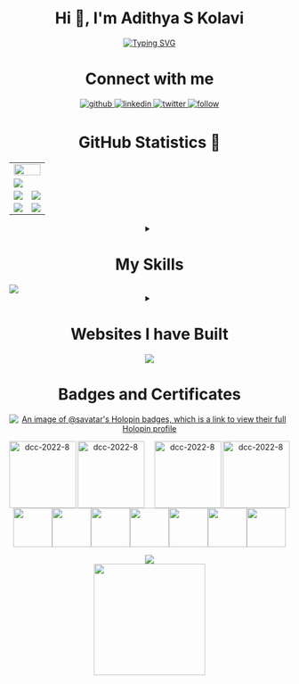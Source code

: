 <h1 align="center">Hi 👋, I'm Adithya S Kolavi</h1>

<div align="center">

[![Typing SVG](https://readme-typing-svg.demolab.com?font=Fira+Code&weight=900&size=26&duration=3000&pause=500&color=FDFEFE&background=2A2E3425&center=true&vCenter=true&&lines=Founder;AI+Developer;LLMops;Full+Stack+Web+Dev;UAV+and+Drones;Robotics+and+IoT;Open-Source+Contributor;Freelancer;UI+UX+and+Graphic+Designer;Cloud+Developer)](https://git.io/typing-svg)

</div>

<!-- <a href="https://leetcode.com/adithya_s_k/"><img align="right" width="50%" src= 'https://user-images.githubusercontent.com/27956426/210167848-d2c9080a-9439-4254-82e1-98f163027204.png'/></a>

- 🌐 Web development, machine learning, cloud computing, IoT, robotics, and drones—my passions in the tech realm.
- 🌟 Always eager to learn, explore, and tackle real-world problems using innovative solutions.
- 🎯 Consistent growth as a programmer through continuous learning and practice.
- 🚀 AI development, LLM ops, devops, and LLM finetuning and deployment are my latest obsessions.
- 💡 Practical learner who loves hands-on experimentation and embraces new challenges.
- 🤝 Multitasker skilled at handling multiple responsibilities simultaneously.
- 🌍 Firm believer in technology's power to make a positive impact.
- 💼 Looking to collaborate on exciting projects and create something remarkable together!

In a nutshell, I'm an adventurous tech enthusiast with a focus on web development, machine learning, and the exciting world of AI. Let's connect and dive into the possibilities! -->

<!-- ------------------------------------------------------------------------------------ -->
<!-- Connect with me div -->
<div>
  <h1 align="center">Connect with me</h1>

  <div align="center">
  <!-- Github link -->
    <a href="https://github.com/adithya-s-k" target="_blank">
      <img src=https://img.shields.io/badge/github-%232E3440.svg?&style=for-the-badge&logo=github&logoColor=white alt=github style="margin-bottom: 5px;" />
    </a>
    <!-- Linkedin Link -->
    <a href="https://www.linkedin.com/in/adithya-s-kolavi-127a561a8/" target="_blank">
      <img src=https://img.shields.io/badge/linkedin-%232E3440.svg?&style=for-the-badge&logo=linkedin&logoColor=white alt=linkedin style="margin-bottom: 5px;" />
    </a>
    <!-- Twitter link -->
    <a href="https://twitter.com/adithya_s_k" target="_blank">
      <img src=https://img.shields.io/badge/twitter-%232E3440.svg?&style=for-the-badge&logo=twitter&logoColor=white alt=twitter style="margin-bottom: 5px;" />
    </a>
    <a href="">
      <img src=https://img.shields.io/badge/follow-%232E87FB.svg?&style=for-the-badge&logo=&logoColor=white alt=follow style="margin-bottom: 5px;" />
    </a>
  </div>
</div>

<h1 align="center">GitHub Statistics 📃</h1>
<table>
  <tr>
    <td colspan = "2"><a href="https://adithyask.com"><img width=100% src="https://github-profile-trophy.vercel.app/?username=adithya-s-k&hide_border=true&count_private=true&column=-1&theme=nord&no-frame=true"></a></td>
  </tr>
	<tr>
		<td colspan = "2"><a href = "https://adithyask.com"><img src="https://github-readme-activity-graph.vercel.app/graph?username=adithya-s-k&bg_color=2e3440&hide_border=true&point=false&line=88c0d0&radius=8&area=true&area_color=88c0d0&title_color=ffffff&color=ffffff"></a></td>
	</tr>
	<tr>
		<td><a href="https://adithyask.com"><img src="https://github-readme-streak-stats.herokuapp.com/?user=adithya-s-k&theme=nord"></a></td>
		<td><a href="https://adithyask.com"><img src="http://github-profile-summary-cards.vercel.app/api/cards/profile-details?username=adithya-s-k&theme=nord_dark"></a></td>
	</tr>
	<tr>
		<td><a href="https://adithyask.com"><img src="https://wakatime.com/share/@savatar/e7f4c18b-c280-4392-879c-b70f9fdd98e8.svg"></a>			</td>
		<td><a href="https://adithyask.com"><img src="https://wakatime.com/share/@savatar/f8a8bf1d-a5f6-45f5-94e9-a7fd08ad7783.svg"></a>			</td>
	</tr>
	</table>
<!-- ------------------------------------------------------------------------------------ -->

<!-- ------------------------------------------------------------------------------------ -->
<!-- My Skill Div -->
<div align="center">

  <details>
<summary><h1 align="center">My Skills</h1></summary>
<!-- Main Table Column one -->
<table><tr><td valign="top" width="50%">

<h1 align="center">Proficient</h1>

<h3 align="center">Web Development</h3>

<div align="center">
<table>

<tr height="60">
<td>
<a href="https://en.wikipedia.org/wiki/HTML5" target="_blank"><img style="margin: 10px" src="https://skillicons.dev/icons?i=html&theme=dark" alt="HTML5" height="40" />
</a>  
</td>
<td>
<a href="https://www.w3schools.com/css/" target="_blank"><img style="margin: 10px" src="https://skillicons.dev/icons?i=css&theme=dark" alt="CSS3" height="40" />
</a>  
</td>
<td>
<a href="https://www.javascript.com/" target="_blank"><img style="margin: 10px" src="https://skillicons.dev/icons?i=js&theme=dark" alt="JavaScript" height="40" />
</a>  
</td>
<td>
<a href="https://www.typescriptlang.org/" target="_blank"><img style="margin: 10px" src="https://skillicons.dev/icons?i=ts&theme=dark" alt="TypeScript" height="40" />
</a>  
</td>
<td>
<a href="https://getbootstrap.com/docs/3.4/javascript/" target="_blank"><img style="margin: 10px" src="https://skillicons.dev/icons?i=bootstrap&theme=dark" alt="Bootstrap" height="40" />
</a>
</td>
</tr>

<tr>
<td>
<a href="https://www.tailwindcss.com/" target="_blank"><img style="margin: 10px" src="https://skillicons.dev/icons?i=tailwind&theme=dark" alt="Tailwind CSS" height="40" />
</a>  
</td>
<td>
<a href="https://mui.com/" target="_blank"><img style="margin: 10px" src="https://skillicons.dev/icons?i=materialui&theme=dark" alt="Material UI" height="40" />
</a>  
</td>
<td>
<a href="https://chakra-ui.com/" target="_blank"><img style="margin: 10px" src="https://profilinator.rishav.dev/skills-assets/chakraui.png" alt="Chakra UI" height="40" />
</a> 
</td>
<td>
<a href="https://reactjs.org/" target="_blank"><img style="margin: 10px" src="https://skillicons.dev/icons?i=react&theme=dark" alt="React" height="40" />
</a>  
</td>
<td>
<a href="https://nextjs.org/" target="_blank"><img style="margin: 10px" src="https://skillicons.dev/icons?i=nextjs&theme=dark" alt="NextJS" height="40" />
</a>  
</td>
</tr>

<tr>
<td>
<a href="https://www.mongodb.com/" target="_blank"><img style="margin: 10px" src="https://skillicons.dev/icons?i=mongodb&theme=dark" alt="MongoDB" height="40" />
</a>  
</td>
<td>
<a href="https://www.postgresql.org/" target="_blank"><img style="margin: 10px" src="https://skillicons.dev/icons?i=postgres&theme=dark" alt="PostgreSQL" height="40" />
</a>
</td>
<td>
<a href="https://nodejs.org/" target="_blank"><img style="margin: 10px" src="https://skillicons.dev/icons?i=nodejs&theme=dark" alt="Node.js" height="40" />
</a>  
</td>
<td>
<a href="https://expressjs.com/" target="_blank"><img style="margin: 10px" src="https://skillicons.dev/icons?i=express&theme=dark" alt="Express.js" height="40" />
</a>  
</td>
<td>
<a href="https://graphql.org/" target="_blank"><img style="margin: 10px" src="https://skillicons.dev/icons?i=graphql&theme=dark" alt="GraphQL" height="40" />
</a>  
</td>
</tr>

<tr>
<td>
<a href="https://wordpress.com/" target="_blank"><img style="margin: 10px" src="https://skillicons.dev/icons?i=wordpress&theme=dark" alt="WordPress" height="40" />
</a>  
</td>
<td>
<a href="https://jquery.com/" target="_blank"><img style="margin: 10px" src="https://skillicons.dev/icons?i=jquery&theme=dark" alt="jQuery" height="40" />
</a>  
</td>
<td>
<a href="https://firebase.google.com/" target="_blank"><img style="margin: 10px" src="https://skillicons.dev/icons?i=firebase&theme=dark" alt="Firebase" height="40" />
</a>
</td>
<td>
<a href="https://flask.palletsprojects.com/" target="_blank"><img style="margin: 10px" src="https://skillicons.dev/icons?i=flask&theme=dark" alt="Flask" height="40" />
</a>  
</td>
<td>
<a href="https://redux.js.org/" target="_blank"><img style="margin: 10px" src="https://skillicons.dev/icons?i=redux&theme=dark" alt="Redux" height="40" />
</a>
</td>

</tr>
</table> 
</div>

<h3 align="center">IoT</h3>

<div align="center">
<table>
  <tr>
    <td>
    <a href="https://www.arduino.cc/" target="_blank"><img style="margin: 10px" src="https://skillicons.dev/icons?i=arduino&theme=dark" alt="Arduino" height="40" /></a>
  </td>
  <td>
    <a href="https://firebase.google.com/" target="_blank"><img style="margin: 10px" src="https://skillicons.dev/icons?i=firebase&theme=dark" alt="Firebase" height="40" /></a>
  </td>
  <td>
    <a href="https://opencv.org/" target="_blank"><img style="margin: 10px" src="https://profilinator.rishav.dev/skills-assets/opencv-icon.svg" alt="OpenCV" height="40" /></a>
  </td>
  </tr>
</table>
</div>

<h3 align="center">Machine Learning</h3>

<div align="center">
<table>
  <tr>
    <td>
<a href="https://www.python.org/" target="_blank"><img style="margin: 10px" src="https://skillicons.dev/icons?i=py&theme=dark" alt="Python" height="40" /></a>  
</td>
<td>
<a href="https://keras.io/" target="_blank"><img style="margin: 10px" src="https://profilinator.rishav.dev/skills-assets/keras.png" alt="Keras" height="40" /></a>  
</td>
</tr>
</table>  
</div>

<h3 align="center">Dev Tools and Software</h3>

<div align="center">  
  <table>
    <tr>
      <td>
        <a href="https://github.com/" target="_blank"><img style="margin: 10px" src="https://skillicons.dev/icons?i=github&theme=dark" alt="Git" height="40" /></a>  
      </td>
      <td>
        <a href="https://about.gitlab.com/" target="_blank"><img style="margin: 10px" src="https://skillicons.dev/icons?i=gitlab&theme=dark" alt="GitLab" height="40" /></a>  
      </td>
      <td>
        <a href="https://www.docker.com/" target="_blank"><img style="margin: 10px" src="https://skillicons.dev/icons?i=docker&theme=dark" alt="Docker" height="40" /></a>  
      </td>
      <td>
        <a href="https://www.nginx.com/" target="_blank"><img style="margin: 10px" src="https://skillicons.dev/icons?i=nginx&theme=dark" alt="Nginx" height="40" /></a>  
      </td>
      <td>
      <a href="https://www.linux.org/" target="_blank"><img style="margin: 10px" src="https://skillicons.dev/icons?i=linux&theme=dark" alt="Linux" height="40" /></a>  
    </td>
    </tr>
    <tr>
    <td>
      <a href="https://www.blender.org/" target="_blank"><img style="margin: 10px" src="https://skillicons.dev/icons?i=blender&theme=dark" alt="Blender" height="40" /></a>  
    </td>
    <td>
      <a href="https://www.adobe.com/in/products/illustrator.html" target="_blank"><img style="margin: 10px" src="https://profilinator.rishav.dev/skills-assets/adobe_illustrator-icon.svg" alt="Illustrator" height="40" /></a>  
    </td>
    <td>
      <a href="https://www.figma.com/" target="_blank"><img style="margin: 10px" src="https://profilinator.rishav.dev/skills-assets/figma-icon.svg" alt="Figma" height="40" /></a>  
    </td>
      <td>
      <a href="https://www.adobe.com/in/products/xd.html" target="_blank"><img style="margin: 10px" src="https://profilinator.rishav.dev/skills-assets/adobexd.png" alt="Adobe XD" height="40" /></a>  
    </td>
    <td>
      <a href="https://www.adobe.com/products/photoshop-lightroom.html" target="_blank"><img style="margin: 10px" src="https://profilinator.rishav.dev/skills-assets/lightroom.png" alt="Lightroom" height="40" /></a>  
    </td>
    </tr>
    <tr>
    <td>
      <a href="https://wordpress.com/" target="_blank"><img style="margin: 10px" src="https://skillicons.dev/icons?i=wordpress&theme=dark" alt="WordPress" height="40" /></a>  
    </td>
    <td>
      <a href="https://www.adobe.com/in/products/dreamweaver.html" target="_blank"><img style="margin: 10px" src="https://profilinator.rishav.dev/skills-assets/adobedreamweaver.png" alt="Dreamweaver " height="40" /></a>  
    </td>
    </tr>

</table>
</div>

</td>
<!-- Main Table Column two -->
<td valign="top" width="50%">

<!-- Main Table Column Two -->

<h1 align="center">Learning & Exploring</h1>

<h3 align="center">Web Development</h3>

<div align="center">  
  <table>
    <tr>
      <td>
        <a href="https://angular.io/" target="_blank"><img style="margin: 10px" src="https://skillicons.dev/icons?i=angular&theme=dark" alt="Angular" height="40" /></a>  
      </td>
      <td>
        <a href="https://vuejs.org/" target="_blank"><img style="margin: 10px" src="https://skillicons.dev/icons?i=vue&theme=dark" alt="Vue.js" height="40" /></a>  
      </td>
      <td>
        <a href="https://www.djangoproject.com/" target="_blank"><img style="margin: 10px" src="https://skillicons.dev/icons?i=django&theme=dark" alt="Django" height="40" /></a>  
      </td>
      <td>
        <a href="https://rubyonrails.org/" target="_blank"><img style="margin: 10px" src="https://skillicons.dev/icons?i=rails&theme=dark" alt="Ruby on Rails" height="40" /></a>  
      </td>
      <td>
        <a href="https://www.electronjs.org/" target="_blank"><img style="margin: 10px" src="https://skillicons.dev/icons?i=electron&theme=dark" alt="Electron" height="40" /></a>  
      </td>
</tr>
<tr>
      <td>
        <a href="https://dotnet.microsoft.com/download/dotnet-framework" target="_blank"><img style="margin: 10px" src="https://skillicons.dev/icons?i=dotnet&theme=dark" alt=".NET" height="40" /></a>  
      </td>
      <td>
        <a href="https://redis.io/" target="_blank"><img style="margin: 10px" src="https://skillicons.dev/icons?i=redis&theme=dark" alt="Redis" height="40" /></a>  
      </td>
      <td>
        <a href="https://webpack.js.org/" target="_blank"><img style="margin: 10px" src="https://skillicons.dev/icons?i=webpack&theme=dark" alt="Webpack" height="40" /></a>  
      </td>
  <td>
      <a href="https://www.chartjs.org/" target="_blank"><img style="margin: 10px" src="https://profilinator.rishav.dev/skills-assets/logo-title.svg" alt="Chart.js" height="40" /></a>  
    </td>
    <td>
      <a href="https://www.invisionapp.com/" target="_blank"><img style="margin: 10px" src="https://profilinator.rishav.dev/skills-assets/invision.svg" alt="Invision" height="40" /></a>  
    </td>
</tr>
<tr>
    <td>
      <a href="https://www.gatsbyjs.com/" target="_blank"><img style="margin: 10px" src="https://skillicons.dev/icons?i=gatsby&theme=dark" alt="Gatsby" height="40" /></a>  
    </td>
    <td>
      <a href=" target="_blank"><img style="margin: 10px" src="https://skillicons.dev/icons?i=d3&theme=dark" alt="Dreamweaver " height="40" /></a>  
    </td>
  <td>
    <a href="https://woocommerce.com/" target="_blank"><img style="margin: 10px" src="https://profilinator.rishav.dev/skills-assets/woocommerce.png" alt="WooCommerce" height="40" /></a>  
  </td>
  <td>
    <a href="https://www.apachefriends.org/" target="_blank"><img style="margin: 10px" src="https://profilinator.rishav.dev/skills-assets/xampp.png" alt="XAMPP" height="40" /></a>  
  </td>
  <td>
    <a href="https://mariadb.org/" target="_blank"><img style="margin: 10px" src="https://profilinator.rishav.dev/skills-assets/mariadb.png" alt="Maria DB" height="40" /></a>  
  </td>
</tr>
<tr>
  <td>
    <a href="https://deno.land/" target="_blank"><img style="margin: 10px" src="https://skillicons.dev/icons?i=deno&theme=dark" alt="Deno" height="40" /></a>  
  </td>
  <td>
    <a href="https://dotnet.microsoft.com/download" target="_blank"><img style="margin: 10px" src="https://skillicons.dev/icons?i=astro&theme=dark" alt=".Net Core" height="40" /></a>  
  </td>
  <td>
    <a href="https://www.prisma.io/" target="_blank"><img style="margin: 10px" src="https://skillicons.dev/icons?i=prisma&theme=dark" alt="Prisma" height="40" /></a>  
  </td>
</tr>
</table>
</div>

<h3 align="center">IoT</h3>

<div align="center">  
  <table>
    <tr>
      <td>
      <a href="https://www.raspberrypi.org/" target="_blank"><img style="margin: 10px" src="https://skillicons.dev/icons?i=raspberrypi&theme=dark" alt="Raspberry Pi" height="40" /></a>  
    </td>
    <td>
<a href="https://azure.microsoft.com/en-in/" target="_blank"><img style="margin: 10px" src="https://skillicons.dev/icons?i=azure&theme=dark" alt="Azure" height="40" /></a>  
</td>
<td>
<a href="https://aws.amazon.com/" target="_blank"><img style="margin: 10px" src="https://skillicons.dev/icons?i=aws&theme=dark" alt="AWS" height="40" /></a>  
</td>
</tr>
</table>
</div>

<h3 align="center">Machine Learning</h3>

<div align="center">  
  <table>
    <tr>
      <td>
      <a href="https://www.tensorflow.org/" target="_blank"><img style="margin: 10px" src="https://skillicons.dev/icons?i=tensorflow&theme=dark" alt="TensorFlow" height="40" /></a>  
    </td>
    <td>
      <a href="https://pytorch.org/" target="_blank"><img style="margin: 10px" src="https://skillicons.dev/icons?i=pytorch&theme=dark" alt="pytorch" height="40" /></a>  
    </td>
    </tr>
</table>
</div>

<h3 align="center">Cloud Computing</h3>

<div align="center">  
  <table>
    <tr>
      <td>
        <a href="https://cloud.google.com/" target="_blank"><img style="margin: 10px" src="https://skillicons.dev/icons?i=gcp&theme=dark" alt="GCP" height="40" /></a>  
      </td>
      <td>
        <a href="https://www.terraform.io/" target="_blank"><img style="margin: 10px" src="https://profilinator.rishav.dev/skills-assets/terraformio-icon.svg" alt="Terraform" height="40" /></a>  
      </td>
      <td>
        <a href="https://www.linux.org/" target="_blank"><img style="margin: 10px" src="https://skillicons.dev/icons?i=linux&theme=dark" alt="Linux" height="40" /></a>  
      </td>
      <td>
        <a href="https://azure.microsoft.com/en-in/" target="_blank"><img style="margin: 10px" src="https://skillicons.dev/icons?i=azure&theme=dark" alt="Azure" height="40" /></a>  
      </td>
    </tr>
    <tr>
      <td>
        <a href="https://www.nginx.com/" target="_blank"><img style="margin: 10px" src="https://skillicons.dev/icons?i=nginx&theme=dark" alt="Nginx" height="40" /></a>  
      </td>
      <td>
        <a href="https://www.apachefriends.org/" target="_blank"><img style="margin: 10px" src="https://profilinator.rishav.dev/skills-assets/xampp.png" alt="XAMPP" height="40" /></a>  
      </td>
      <td>
        <a href="https://powerbi.microsoft.com/en-us/" target="_blank"><img style="margin: 10px" src="https://profilinator.rishav.dev/skills-assets/powerbi.png" alt="Power Bi" height="40" /></a>  
      </td>
      <td>
        <a href="https://kubernetes.io/" target="_blank"><img style="margin: 10px" src="https://skillicons.dev/icons?i=kubernetes&theme=dark" alt="Kubernetes" height="40" /></a>  
      </td>
    </tr>
</table>
</div>

</td></tr></table>
</details>

</div>
<!-- ------------------------------------------------------------------------------------ -->

<img src= 'https://capsule-render.vercel.app/api?type=rect&color=gradient&customColorList=2&height=2.5'/>

<!-- ------------------------------------------------------------------------------------ -->
<!-- My Project Div -->
<div align="center">
  <div>
    <details>
      <summary><h1 align="center">Websites I have Built</h1></summary>
      <div>
      <table align="center">
        <tr>
          <td><a href="https://www.shunyapes.com" target="_blank"><img src="https://user-images.githubusercontent.com/27956426/210171273-3ad4c6d8-8057-41a0-ad7c-0911da5274fd.png" alt="shunya website"></a></td>
          <td><a href="https://www.aikyapes.com" target="_blank"><img src="https://user-images.githubusercontent.com/27956426/210171332-9bbd78f5-0768-4b57-adab-364c0315c5ac.png" alt="aikya website"></a></td>
        </tr>
        <tr>
          <td><a href="http://samarpana.pes.edu" target="_blank"><img src="https://user-images.githubusercontent.com/27956426/210171346-313fac1b-72ab-4f20-afcd-15636ca0dcf8.png" alt="samarpana website"></a></td>
          <td><a href="https://pcsports.in" target="_blank"><img src="https://user-images.githubusercontent.com/27956426/210171358-d3cc3eed-1b04-47e8-a1a5-20e1f27a4efd.png" alt="pcsports website"></a></td>
        </tr>
        <tr>
          <td><a href="https://enable-theupcycling-company.vercel.app/" target="_blank"><img src="https://user-images.githubusercontent.com/27956426/210171367-111c6fd4-f1d9-4849-8131-cd33c6ecdd6e.png" alt="enable website"></a></td>
          <td><a href="https://coursurf-courses.vercel.app/" target="_blank"><img src="https://user-images.githubusercontent.com/27956426/210171549-2c9dea18-958c-48bc-9b34-2113aba9940c.png" alt="courserf website"></a></td>
        </tr>
        <tr>
          <td>
            <a href="https://arithemania.vercel.app/" target="_blank"><img src="https://user-images.githubusercontent.com/27956426/233911319-9a7b1dc4-43a3-42f2-9c6d-65bf75632f14.png" alt="arithemania hackathon website"></a>
          </td>
          <td>
            <a href="https://money-mate-five.vercel.app/" target="_blank"><img src="https://github.com/adithya-s-k/adithya-s-k/assets/27956426/748ee4e2-88e8-448c-927f-3ad90873eee4" alt="Money mate"></a>
          </td>
        </tr>
      </table>
    </div>
    </details>
  </div>

<!-- ------------------------------------------------------------------------------------ -->
<!-- Holopin Badge div -->
<img src= 'https://capsule-render.vercel.app/api?type=rect&color=gradient&customColorList=2&height=2.5'/>

<h1 align="center">Badges and Certificates</h1>

<div>

[![An image of @savatar's Holopin badges, which is a link to view their full Holopin profile](https://holopin.me/savatar)](https://holopin.io/@savatar)

  <!--   ![2022-10](https://user-images.githubusercontent.com/27956426/210183468-be8097b7-d585-46ba-933a-afbe01095ed9.gif)
![2022-09](https://user-images.githubusercontent.com/27956426/210183474-b812ebf7-3f44-4f1c-b894-d5a03f0689d6.gif) -->
<!-- <a href="https://leetcode.com/adithya_s_k/">
<div align="center">
 -->
<img align="left" width="120" alt="dcc-2022-8" src="https://user-images.githubusercontent.com/27956426/210183568-4aed1297-bb20-49c5-9a43-1be161e7807f.gif">
<img align="left" width="120" alt="dcc-2022-8" src="https://user-images.githubusercontent.com/27956426/210183474-b812ebf7-3f44-4f1c-b894-d5a03f0689d6.gif">
<img align="right" width="120" alt="dcc-2022-8" src="https://user-images.githubusercontent.com/27956426/210183468-be8097b7-d585-46ba-933a-afbe01095ed9.gif">
<img align="right" width="120" alt="dcc-2022-8" src="https://user-images.githubusercontent.com/27956426/210183493-1db760aa-49b5-4185-a76e-e8d944643723.gif">

<!-- </div>
</a> -->

  <!-- ![2022-annual-100](https://user-images.githubusercontent.com/27956426/210183493-1db760aa-49b5-4185-a76e-e8d944643723.gif) -->

</div>

<p align="center">
  <img src="https://media3.giphy.com/media/ln7z2eWriiQAllfVcn/200w.webp" width="70"><img src="https://i.giphy.com/media/LMt9638dO8dftAjtco/200.webp" width="70"><img src="https://i.giphy.com/media/eNAsjO55tPbgaor7ma/200w.webp" width="70"><img src="https://i.giphy.com/media/VgGthkhUvGgOit7Y9i/200.webp" width="70"><img src="https://media3.giphy.com/media/kdFc8fubgS31b8DsVu/giphy.webp" width="70"><img src="https://i.giphy.com/media/KzJkzjggfGN5Py6nkT/200.webp" width="70"><img src="https://i.giphy.com/media/IdyAQJVN2kVPNUrojM/200.webp" width="70">
</p>

<img src= 'https://capsule-render.vercel.app/api?type=rect&color=gradient&customColorList=2&height=2.5'/>

<br/>
<!-- ------------------------------------------------------------------------------------ -->
<!-- View count div -->
<div align="center">
<img width="200px" src="https://komarev.com/ghpvc/?username=adithya-s-k&&style=for-the-badge" align="center" />
</div>

<br/>
